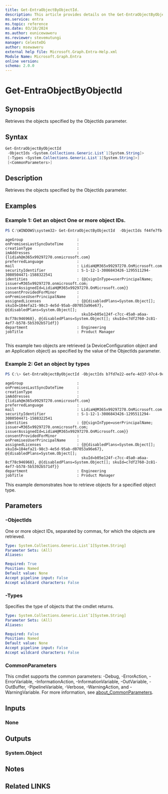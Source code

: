 ```yaml
---
title: Get-EntraObjectByObjectId.
description: This article provides details on the Get-EntraObjectByObjectId command.
ms.service: entra
ms.topic: reference
ms.date: 03/18/2024
ms.author: eunicewaweru
ms.reviewer: stevemutungi
manager: CelesteDG
author: msewaweru
external help file: Microsoft.Graph.Entra-Help.xml
Module Name: Microsoft.Graph.Entra
online version:
schema: 2.0.0
---
```


# Get-EntraObjectByObjectId

## Synopsis
Retrieves the objects specified by the ObjectIds parameter.

## Syntax

```powershell
Get-EntraObjectByObjectId 
 -ObjectIds <System.Collections.Generic.List`1[System.String]>
 [-Types <System.Collections.Generic.List`1[System.String]>]
 [<CommonParameters>]
```

## Description
Retrieves the objects specified by the ObjectIds parameter.

## Examples

### Example 1: Get an object One or more object IDs.
```powershell
PS C:\WINDOWS\system32> Get-EntraObjectByObjectId  -ObjectIds f44fe7fb-462c-41bd-9d36-8e3be78c4d5f , b7fd7e22-eefe-4d37-97c4-9cb7ede0ab5e
```
```output
ageGroup                        :
onPremisesLastSyncDateTime      :
creationType                    :
imAddresses                     : {lidiah@m365x99297270.onmicrosoft.com}
preferredLanguage               :
mail                            : LidiaH@M365x99297270.OnMicrosoft.com
securityIdentifier              : S-1-12-1-3086843426-1295511294-3080504471-1588322541
identities                      : {@{signInType=userPrincipalName; issuer=M365x99297270.onmicrosoft.com; issuerAssignedId=LidiaH@M365x99297270.OnMicrosoft.com}}
consentProvidedForMinor         :
onPremisesUserPrincipalName     :
assignedLicenses                : {@{disabledPlans=System.Object[]; skuId=184efa21-98c3-4e5d-95ab-d07053a96e67}, @{disabledPlans=System.Object[];
                                  skuId=b05e124f-c7cc-45a0-a6aa-8cf78c946968}, @{disabledPlans=System.Object[]; skuId=c7df2760-2c81-4ef7-b578-5b5392b571df}}
department                      : Engineering
jobTitle                        : Product Manager


```
This example two objects are retrieved (a DeviceConfiguration object and an Application object) as specified by the value of the ObjectIds parameter.

### Example 2: Get an object by types
```powershell
PS C:\> Get-EntraObjectByObjectId -ObjectIds b7fd7e22-eefe-4d37-97c4-9cb7ede0ab5e -Types User
```
```output
ageGroup                        :
onPremisesLastSyncDateTime      :
creationType                    :
imAddresses                     : {lidiah@m365x99297270.onmicrosoft.com}
preferredLanguage               :
mail                            : LidiaH@M365x99297270.OnMicrosoft.com
securityIdentifier              : S-1-12-1-3086843426-1295511294-3080504471-1588322541
identities                      : {@{signInType=userPrincipalName; issuer=M365x99297270.onmicrosoft.com; issuerAssignedId=LidiaH@M365x99297270.OnMicrosoft.com}}
consentProvidedForMinor         :
onPremisesUserPrincipalName     :
assignedLicenses                : {@{disabledPlans=System.Object[]; skuId=184efa21-98c3-4e5d-95ab-d07053a96e67}, @{disabledPlans=System.Object[];
                                  skuId=b05e124f-c7cc-45a0-a6aa-8cf78c946968}, @{disabledPlans=System.Object[]; skuId=c7df2760-2c81-4ef7-b578-5b5392b571df}}
department                      : Engineering
jobTitle                        : Product Manager
```

This example demonstrates how to retrieve objects for a specified object type.

## Parameters

### -ObjectIds
One or more object IDs, separated by commas, for which the objects are retrieved.

```yaml
Type: System.Collections.Generic.List`1[System.String]
Parameter Sets: (All)
Aliases:

Required: True
Position: Named
Default value: None
Accept pipeline input: False
Accept wildcard characters: False
```

### -Types
Specifies the type of objects that the cmdlet returns.

```yaml
Type: System.Collections.Generic.List`1[System.String]
Parameter Sets: (All)
Aliases:

Required: False
Position: Named
Default value: None
Accept pipeline input: False
Accept wildcard characters: False
```

### CommonParameters
This cmdlet supports the common parameters: -Debug, -ErrorAction, -ErrorVariable, -InformationAction, -InformationVariable, -OutVariable, -OutBuffer, -PipelineVariable, -Verbose, -WarningAction, and -WarningVariable. For more information, see [about_CommonParameters](https://go.microsoft.com/fwlink/?LinkID=113216).

## Inputs

### None
## Outputs

### System.Object
## Notes

## Related LINKS

